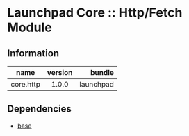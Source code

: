 # Launchpad Core :: Http/Fetch Module

## Information
| name                  | version       | bundle     |
| ----------------------|:-------------:| ----------:|
| core.http             | 1.0.0         | launchpad  |

## Dependencies
* [base][base-url]


[base-url]:http://stash.backbase.com:7990/projects/lpm/repos/foundation-base/browse/
[core-url]: http://stash.backbase.com:7990/projects/lpm/repos/foundation-core/browse/
[ui-url]: http://stash.backbase.com:7990/projects/lpm/repos/ui/browse/
[config-url]: https://stash.backbase.com/projects/LP/repos/config/browse
[api-url]:http://stash.backbase.com:7990/projects/LPM/repos/api/browse/
